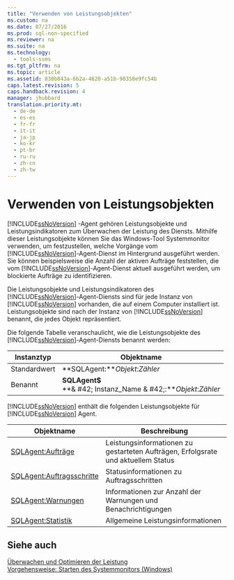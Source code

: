 ```yaml
---
title: "Verwenden von Leistungsobjekten"
ms.custom: na
ms.date: 07/27/2016
ms.prod: sql-non-specified
ms.reviewer: na
ms.suite: na
ms.technology: 
  - tools-ssms
ms.tgt_pltfrm: na
ms.topic: article
ms.assetid: 830b843a-6b2a-4620-a51b-98358e9fc54b
caps.latest.revision: 5
caps.handback.revision: 4
manager: jhubbard
translation.priority.mt: 
  - de-de
  - es-es
  - fr-fr
  - it-it
  - ja-jp
  - ko-kr
  - pt-br
  - ru-ru
  - zh-cn
  - zh-tw
---
```

# Verwenden von Leistungsobjekten
[!INCLUDE[ssNoVersion](../content/includes/ssNoVersion_md.md)] -Agent gehören Leistungsobjekte und Leistungsindikatoren zum Überwachen der Leistung des Diensts. Mithilfe dieser Leistungsobjekte können Sie das Windows-Tool Systemmonitor verwenden, um festzustellen, welche Vorgänge vom [!INCLUDE[ssNoVersion](../content/includes/ssNoVersion_md.md)]-Agent-Dienst im Hintergrund ausgeführt werden. Sie können beispielsweise die Anzahl der aktiven Aufträge feststellen, die vom [!INCLUDE[ssNoVersion](../content/includes/ssNoVersion_md.md)]-Agent-Dienst aktuell ausgeführt werden, um blockierte Aufträge zu identifizieren.  
  
Die Leistungsobjekte und Leistungsindikatoren des [!INCLUDE[ssNoVersion](../content/includes/ssNoVersion_md.md)]-Agent-Diensts sind für jede Instanz von [!INCLUDE[ssNoVersion](../content/includes/ssNoVersion_md.md)] vorhanden, die auf einem Computer installiert ist. Leistungsobjekte sind nach der Instanz von [!INCLUDE[ssNoVersion](../content/includes/ssNoVersion_md.md)] benannt, die jedes Objekt repräsentiert.  
  
Die folgende Tabelle veranschaulicht, wie die Leistungsobjekte des [!INCLUDE[ssNoVersion](../content/includes/ssNoVersion_md.md)]-Agent-Diensts benannt werden:  
  
|Instanztyp|Objektname|  
|-----------------|---------------|  
|Standardwert|**SQLAgent:***Objekt*:*Zähler*|  
|Benannt|**SQLAgent$**<br /> **& #42; Instanz\_Name & #42;:***Objekt*:*Zähler*|  
  
[!INCLUDE[ssNoVersion](../content/includes/ssNoVersion_md.md)] enthält die folgenden Leistungsobjekte für [!INCLUDE[ssNoVersion](../content/includes/ssNoVersion_md.md)] Agent.  
  
|Objektname|Beschreibung|  
|---------------|---------------|  
|[SQLAgent:Aufträge](assetId:///225b5e2d-4a78-4178-b2b6-b419df83c4aa)|Leistungsinformationen zu gestarteten Aufträgen, Erfolgsrate und aktuellem Status|  
|[SQLAgent:Auftragsschritte](assetId:///44f9983c-1753-4fe0-8475-973aa2460b3a)|Statusinformationen zu Auftragsschritten|  
|[SQLAgent:Warnungen](assetId:///e5e37f74-ee88-46d0-ad8f-71fd1b1fa64a)|Informationen zur Anzahl der Warnungen und Benachrichtigungen|  
|[SQLAgent:Statistik](assetId:///ebe92bfa-0721-48aa-9ba6-e7904ad265a1)|Allgemeine Leistungsinformationen|  
  
## Siehe auch  
[Überwachen und Optimieren der Leistung](assetId:///87f23f03-0f19-4b2e-bfae-efa378f7a0d4)  
[Vorgehensweise: Starten des Systemmonitors (Windows)](assetId:///5e51bb79-5737-470b-9c47-fac330c001c5)  
  
